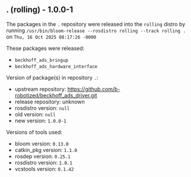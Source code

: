 ## . (rolling) - 1.0.0-1

The packages in the `.` repository were released into the `rolling` distro by running `/usr/bin/bloom-release --rosdistro rolling --track rolling .` on `Thu, 16 Oct 2025 08:17:26 -0000`

These packages were released:
- `beckhoff_ads_bringup`
- `beckhoff_ads_hardware_interface`

Version of package(s) in repository `.`:

- upstream repository: https://github.com/b-robotized/beckhoff_ads_driver.git
- release repository: unknown
- rosdistro version: `null`
- old version: `null`
- new version: `1.0.0-1`

Versions of tools used:

- bloom version: `0.13.0`
- catkin_pkg version: `1.1.0`
- rosdep version: `0.25.1`
- rosdistro version: `1.0.1`
- vcstools version: `0.1.42`


